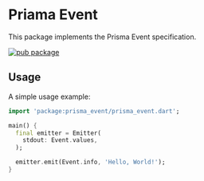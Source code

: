 # Priama Event

This package implements the Prisma Event specification.

[![pub package](https://img.shields.io/pub/v/prisma_event.svg)](https://pub.dev/packages/prisma_event)

## Usage

A simple usage example:

```dart
import 'package:prisma_event/prisma_event.dart';

main() {
  final emitter = Emitter(
    stdout: Event.values,
  );

  emitter.emit(Event.info, 'Hello, World!');
}
```